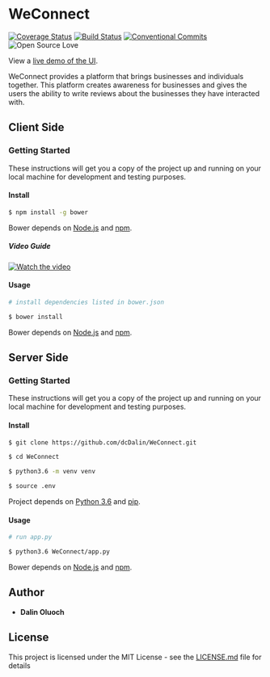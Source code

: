 # WeConnect
[![Coverage Status](https://coveralls.io/repos/github/dcDalin/WeConnect/badge.svg?branch=ft-login-route-2153372)](https://coveralls.io/github/dcDalin/WeConnect?branch=ft-login-route-2153372) [![Build Status](https://travis-ci.org/dcDalin/WeConnect.svg?branch=master)](https://travis-ci.org/dcDalin/WeConnect) [![Conventional Commits](https://img.shields.io/badge/Conventional%20Commits-1.0.0-yellow.svg)](https://conventionalcommits.org) ![Open Source Love](https://badges.frapsoft.com/os/mit/mit.svg?v=102)

View a [live demo of the UI](https://dcdalin.github.io/WeConnect/).

WeConnect provides a platform that brings businesses and individuals together. This platform creates awareness for businesses and gives the users the ability to write reviews about the businesses they have interacted with.  


## Client Side
### Getting Started

These instructions will get you a copy of the project up and running on your local machine for development and testing purposes. 

#### Install


```sh
$ npm install -g bower
```

Bower depends on [Node.js](http://nodejs.org/) and [npm](http://npmjs.org/).

##### Video Guide
[![Watch the video](https://raw.github.com/GabLeRoux/WebMole/master/ressources/WebMole_Youtube_Video.png)](https://www.youtube.com/watch?v=7jy5d27jmrY)
#### Usage

```sh
# install dependencies listed in bower.json

$ bower install
```
Bower depends on [Node.js](http://nodejs.org/) and [npm](http://npmjs.org/).

## Server Side
### Getting Started

These instructions will get you a copy of the project up and running on your local machine for development and testing purposes. 

#### Install


```sh
$ git clone https://github.com/dcDalin/WeConnect.git
```
```sh
$ cd WeConnect
```

```sh
$ python3.6 -m venv venv
```

```sh
$ source .env
```

Project depends on [Python 3.6](https://www.python.org/downloads/) and [pip](https://pypi.python.org/pypi).

#### Usage

```sh
# run app.py

$ python3.6 WeConnect/app.py
```

Bower depends on [Node.js](http://nodejs.org/) and [npm](http://npmjs.org/).
## Author

* **Dalin Oluoch** 

## License

This project is licensed under the MIT License - see the [LICENSE.md](LICENSE.md) file for details